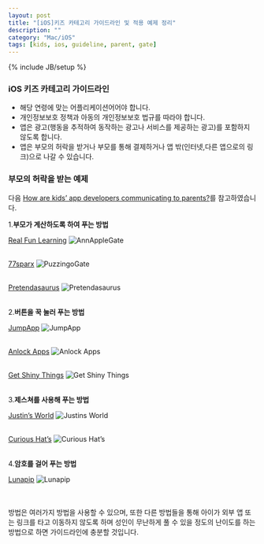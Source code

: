 ```yaml
---
layout: post
title: "[iOS]키즈 카테고리 가이드라인 및 적용 예제 정리"
description: ""
category: "Mac/iOS"
tags: [kids, ios, guideline, parent, gate]
---
```

{% include JB/setup %}

### iOS 키즈 카테고리 가이드라인

- 해당 연령에 맞는 어플리케이션어어야 합니다.
- 개인정보보호 정책과 아동의 개인정보보호 법규를 따라야 합니다.
- 앱은 광고(행동을 추적하여 동작하는 광고나 서비스를 제공하는 광고)를 포함하지 않도록 합니다.
- 앱은 부모의 허락을 받거나 부모를 통해 결제하거나 앱 밖(인터넷,다른 앱으로의 링크)으로 나갈 수 있습니다.

### 부모의 허락을 받는 예제

다음 [How are kids’ app developers communicating to parents?](http://blog.momswithapps.com/2013/08/20/how-are-kids-app-developers-communicating-to-parents/)를 참고하였습니다.

1.**부모가 계산하도록 하여 푸는 방법**

[Real Fun Learning](http://www.anniespickingapples.com/)
![AnnAppleGate](http://blog.momswithapps.com/wp-content/uploads/2013/08/AnnAppleGate.jpg)<br /><br />

[77sparx](http://www.77sparx.com/)
![PuzzingoGate](http://blog.momswithapps.com/wp-content/uploads/2013/08/PuzzingoGate.jpg)<br /><br />
    
[Pretendasaurus](http://pretendasaurus.com/)
![Pretendasaurus](http://blog.momswithapps.com/wp-content/uploads/2013/08/pretendasaurus-parentgate.png)<br /><br />
    
2.**버튼을 꾹 눌러 푸는 방법**

[JumpApp](http://jumpapp.eu/)
![JumpApp](http://blog.momswithapps.com/wp-content/uploads/2013/08/Untitleddrawing.jpg)<br /><br />

[Anlock Apps](http://anlock.com/)
![Anlock Apps](http://blog.momswithapps.com/wp-content/uploads/2013/08/iOS-Simulator-Screen-shot-Sep-3-2013-12.14.59-AM.png)<br /><br />

[Get Shiny Things](http://www.getshinythings.com/)
![Get Shiny Things](http://blog.momswithapps.com/wp-content/uploads/2013/08/1236628_10151880289229402_765609923_n.jpg)<br /><br />
    
3.**제스쳐를 사용해 푸는 방법**

[Justin’s World](http://www.enterjustinsworld.com/)
![Justins World](http://blog.momswithapps.com/wp-content/uploads/2013/08/photo.png)<br /><br />

[Curious Hat’s](http://www.curioushat.com/)
![Curious Hat’s](http://blog.momswithapps.com/wp-content/uploads/2013/08/Untitleddrawing1.jpg)<br /><br />

4.**암호를 걸어 푸는 방법**

[Lunapip](http://www.lunapip.com/)
![Lunapip](http://blog.momswithapps.com/wp-content/uploads/2013/08/krc3_2_passcode.png)<br /><br />

<br/>
방법은 여러가지 방법을 사용할 수 있으며, 또한 다른 방법들을 통해 아이가 외부 앱 또는 링크를 타고 이동하지 않도록 하며 성인이 무난하게 풀 수 있을 정도의 난이도를 하는 방법으로 하면 가이드라인에 충분할 것입니다.
